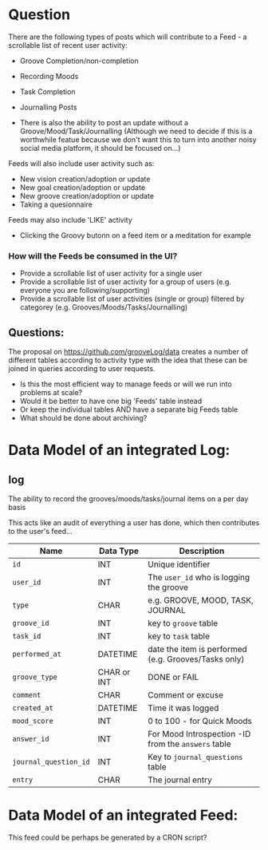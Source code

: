 # Question

There are the following types of posts which will contribute to a Feed - a scrollable list of recent user activity:

* Groove Completion/non-completion
* Recording Moods
* Task Completion
* Journalling Posts

* There is also the ability to post an update without a Groove/Mood/Task/Journalling (Although we need to decide if this is a worthwhile featue because we don't want this to turn into another noisy social media platform, it should be focused on...)

Feeds will also include user activity such as:
* New vision creation/adoption or update
* New goal creation/adoption or update
* New groove creation/adoption or update
* Taking a quesionnaire

Feeds may also include 'LIKE' activity
* Clicking the Groovy butonn on a feed item or a meditation for example

### How will the Feeds be consumed in the UI?
* Provide a scrollable list of user activity for a single user
* Provide a scrollable list of user activity for a group of users (e.g. everyone you are following/supporting)
* Provide a scrollable list of user activities (single or group) filtered by categorey (e.g. Grooves/Moods/Tasks/Journalling)

## Questions:
The proposal on https://github.com/grooveLog/data creates a number of different tables according to activity type with the idea that these can be joined in queries according to user requests.

* Is this the most efficient way to manage feeds or will we run into problems at scale?
* Would it be better to have one big 'Feeds' table instead
* Or keep the individual tables AND have a separate big Feeds table
* What should be done about archiving?

# Data Model of an integrated Log:

## log
The ability to record the grooves/moods/tasks/journal items on a per day basis

This acts like an audit of everything a user has done, which then contributes to the user's feed...

| Name | Data Type | Description |
| ------------- | ------------- | ---------- |
| `id` | INT  | Unique identifier |
| `user_id` | INT  | The `user_id` who is logging the groove |
| `type` | CHAR | e.g. GROOVE, MOOD, TASK, JOURNAL |
| `groove_id` | INT  | key to `groove` table |
| `task_id` | INT  | key to `task` table |
| `performed_at` | DATETIME  | date the item is performed (e.g. Grooves/Tasks only) |
| `groove_type` | CHAR or INT  | DONE or FAIL |
| `comment` | CHAR | Comment or excuse |
| `created_at` | DATETIME | Time it was logged | 
| `mood_score` | INT  | 0 to 100 - for Quick Moods |
| `answer_id` | INT  | For Mood Introspection -ID from the `answers` table |
| `journal_question_id` | INT  | Key to `journal_questions` table |
| `entry` | CHAR  | The journal entry |

# Data Model of an integrated Feed:
This feed could be perhaps be generated by a CRON script?

